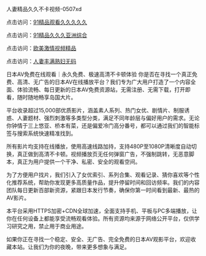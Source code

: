 人妻精品久久不卡视频-0507xd


点击访问：<a href="https://gsd-agv.pages.dev/">91精品观看久久久久久</a>

点击访问：<a href="https://bsdf-5f5.pages.dev/">91精品久久久亚洲综合</a>

点击访问：<a href="https://tfda.pages.dev/">欧美激情视频精品</a>

点击访问：<a href="https://rtj-3zo.pages.dev/">人妻丰满熟妇无码</a>

日本AV免费在线观看｜永久免费、极速高清不卡顿体验
你是否在寻找一个真正免费、高清、无广告的日本AV在线播放平台？我们专为广大用户打造了一个内容全面、体验流畅、每日更新的日本AV免费资源站，无需注册、无需下载，打开即看，随时随地畅享岛国大片。

平台收录超过15,000部优质影片，涵盖素人系列、热门女优、剧情片、制服诱惑、人妻题材、强烈刺激等多类型分类，满足不同年龄层与偏好用户的需求。无论你钟情于三上悠亚、桥本有菜，还是偏爱冷门高分番号，都可以通过我们的智能标签与搜索系统快速精准找到。

所有影片均支持在线播放，使用高速线路加持，支持480P至1080P清晰度自动切换，真正做到高清不卡顿。视频播放页无任何弹窗广告，不强制跳转，无恶意脚本，真正为用户提供一个干净、私密、安全的观看空间。

为了方便用户找片，我们引入了女优索引、系列合集、观看记录、猜你喜欢等个性化推荐系统，帮助你发现更多高质量作品，提升停留时间和回访频率。我们的内容团队每日更新百部新资源，紧跟日本发行节奏，确保你第一时间看到最新、最热的AV影片。

本平台采用HTTPS加密+CDN全球加速，全面支持手机、平板与PC多端播放，让你在任何设备上都能享受流畅观看体验。所有资源均来源于网络公开平台，仅供学习研究之用，禁止用于商业用途。

如果你正在寻找一个稳定、安全、无广告、完全免费的日本AV观影平台，欢迎收藏本站。让我们为你的夜晚，带来更多想象与满足。


<span style="display:none;">[Canonical link](https://github.com/xd5604/45522 ）</span>
